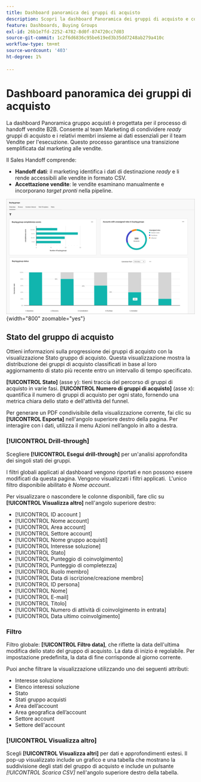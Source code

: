 ```yaml
---
title: Dashboard panoramica dei gruppi di acquisto
description: Scopri la dashboard Panoramica dei gruppi di acquisto e come consente il Sales Handoff dal team Marketing.
feature: Dashboards, Buying Groups
exl-id: 26b1e7fd-2252-4782-8d0f-874720cc7d03
source-git-commit: 1c2f6d6836c95be619ed3b35dd7248ab279a410c
workflow-type: tm+mt
source-wordcount: '403'
ht-degree: 1%

---
```


# Dashboard panoramica dei gruppi di acquisto

La dashboard Panoramica gruppo acquisti è progettata per il processo di handoff vendite B2B. Consente al team Marketing di condividere _ready_ gruppi di acquisto e i relativi membri insieme ai dati essenziali per il team Vendite per l&#39;esecuzione. Questo processo garantisce una transizione semplificata dal marketing alle vendite.

Il Sales Handoff comprende:

* **Handoff dati**: il marketing identifica i dati di destinazione _ready_ e li rende accessibili alle vendite in formato CSV. 
* **Accettazione vendite**: le vendite esaminano manualmente e incorporano _target pronti_ nella pipeline.

![Panoramica sui gruppi di acquisto](./assets/buying-groups-overview.png){width="800" zoomable="yes"}

## Stato del gruppo di acquisto

Ottieni informazioni sulla progressione dei gruppi di acquisto con la visualizzazione Stato gruppo di acquisto. Questa visualizzazione mostra la distribuzione dei gruppi di acquisto classificati in base al loro aggiornamento di stato più recente entro un intervallo di tempo specificato.

**[!UICONTROL Stato]** (asse y): tieni traccia del percorso di gruppi di acquisto in varie fasi.
**[!UICONTROL Numero di gruppi di acquisto]** (asse x): quantifica il numero di gruppi di acquisto per ogni stato, fornendo una metrica chiara dello stato e dell&#39;attività del funnel.

Per generare un PDF condivisibile della visualizzazione corrente, fai clic su **[!UICONTROL Esporta]** nell&#39;angolo superiore destro della pagina. Per interagire con i dati, utilizza il menu Azioni nell’angolo in alto a destra.

### [!UICONTROL Drill-through]

Scegliere **[!UICONTROL Esegui drill-through]** per un&#39;analisi approfondita dei singoli stati dei gruppi.

I filtri globali applicati al dashboard vengono riportati e non possono essere modificati da questa pagina.
Vengono visualizzati i filtri applicati. 
L&#39;unico filtro disponibile abilitato è _Nome account_.

Per visualizzare o nascondere le colonne disponibili, fare clic su **[!UICONTROL Visualizza altro]** nell&#39;angolo superiore destro:

* [!UICONTROL ID account ]
* [!UICONTROL Nome account]
* [!UICONTROL Area account]
* [!UICONTROL Settore account]
* [!UICONTROL Nome gruppo acquisti]
* [!UICONTROL Interesse soluzione]
* [!UICONTROL Stato]
* [!UICONTROL Punteggio di coinvolgimento]
* [!UICONTROL Punteggio di completezza]
* [!UICONTROL Ruolo membro]
* [!UICONTROL Data di iscrizione/creazione membro]
* [!UICONTROL ID persona]
* [!UICONTROL Nome]
* [!UICONTROL E-mail]
* [!UICONTROL Titolo]
* [!UICONTROL Numero di attività di coinvolgimento in entrata]
* [!UICONTROL Data ultimo coinvolgimento]

### Filtro

Filtro globale: **[!UICONTROL Filtro data]**, che riflette la data dell&#39;ultima modifica dello stato del gruppo di acquisto. La data di inizio è regolabile. Per impostazione predefinita, la data di fine corrisponde al giorno corrente.

Puoi anche filtrare la visualizzazione utilizzando uno dei seguenti attributi:

* Interesse soluzione
* Elenco interessi soluzione
* Stato
* Stati gruppo acquisti
* Area dell’account
* Area geografica dell’account
* Settore account
* Settore dell&#39;account

### [!UICONTROL Visualizza altro]

Scegli **[!UICONTROL Visualizza altri]** per dati e approfondimenti estesi. Il pop-up visualizzato include un grafico e una tabella che mostrano la suddivisione degli stati del gruppo di acquisto e include un pulsante _[!UICONTROL Scarica CSV]_ nell&#39;angolo superiore destro della tabella.
